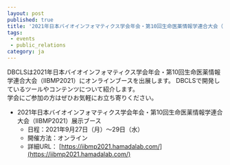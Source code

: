 ```yaml
---
layout: post
published: true
title: '2021年日本バイオインフォマティクス学会年会・第10回生命医薬情報学連合大会（IIBMP2021）にブースを出展します'
tags:
 - events
 - public_relations
category: ja
---
```

DBCLSは2021年日本バイオインフォマティクス学会年会・第10回生命医薬情報学連合大会（IIBMP2021）にオンラインブースを出展します。
DBCLSで開発しているツールやコンテンツについて紹介します。<br/>
学会にご参加の方はぜひお気軽にお立ち寄りください。


- 2021年日本バイオインフォマティクス学会年会・第10回生命医薬情報学連合大会（IIBMP2021）展示ブース
  - 日程：2021年9月27日（月）～29日（水）　　　
  - 開催方法：オンライン
  - 詳細URL： [https://iibmp2021.hamadalab.com/](https://iibmp2021.hamadalab.com/)
